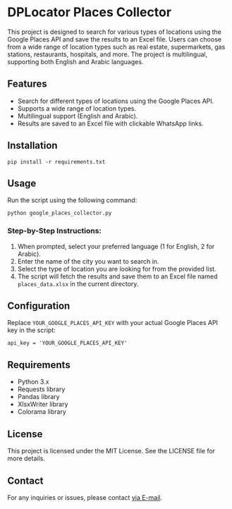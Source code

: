<!DOCTYPE html>
<html lang="en">
<head>
    <meta charset="UTF-8">
    <meta name="viewport" content="width=device-width, initial-scale=1.0">
</head>
<body>

<h1>DPLocator Places Collector</h1>

<p>This project is designed to search for various types of locations using the Google Places API and save the results to an Excel file. Users can choose from a wide range of location types such as real estate, supermarkets, gas stations, restaurants, hospitals, and more. The project is multilingual, supporting both English and Arabic languages.</p>

<h2>Features</h2>
<ul>
    <li>Search for different types of locations using the Google Places API.</li>
    <li>Supports a wide range of location types.</li>
    <li>Multilingual support (English and Arabic).</li>
    <li>Results are saved to an Excel file with clickable WhatsApp links.</li>
</ul>

<h2>Installation</h2>
<pre><code>pip install -r requirements.txt</code></pre>

<h2>Usage</h2>
<p>Run the script using the following command:</p>
<pre><code>python google_places_collector.py</code></pre>

<h3>Step-by-Step Instructions:</h3>
<ol>
    <li>When prompted, select your preferred language (1 for English, 2 for Arabic).</li>
    <li>Enter the name of the city you want to search in.</li>
    <li>Select the type of location you are looking for from the provided list.</li>
    <li>The script will fetch the results and save them to an Excel file named <code>places_data.xlsx</code> in the current directory.</li>
</ol>

<h2>Configuration</h2>
<p>Replace <code>YOUR_GOOGLE_PLACES_API_KEY</code> with your actual Google Places API key in the script:</p>
<pre><code>api_key = 'YOUR_GOOGLE_PLACES_API_KEY'</code></pre>

<h2>Requirements</h2>
<ul>
    <li>Python 3.x</li>
    <li>Requests library</li>
    <li>Pandas library</li>
    <li>XlsxWriter library</li>
    <li>Colorama library</li>
</ul>

<h2>License</h2>
<p>This project is licensed under the MIT License. See the LICENSE file for more details.</p>

<h2>Contact</h2>
<p>For any inquiries or issues, please contact <a href="mailto:siidrove@gmail.com">via E-mail</a>.</p>

</body>
</html>
